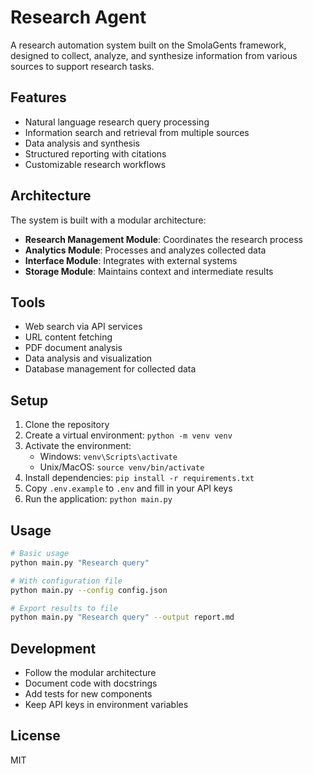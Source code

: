 # Research Agent

A research automation system built on the SmolaGents framework, designed to collect, analyze, and synthesize information from various sources to support research tasks.

## Features

- Natural language research query processing
- Information search and retrieval from multiple sources
- Data analysis and synthesis
- Structured reporting with citations
- Customizable research workflows

## Architecture

The system is built with a modular architecture:

- **Research Management Module**: Coordinates the research process
- **Analytics Module**: Processes and analyzes collected data
- **Interface Module**: Integrates with external systems
- **Storage Module**: Maintains context and intermediate results

## Tools

- Web search via API services
- URL content fetching
- PDF document analysis
- Data analysis and visualization
- Database management for collected data

## Setup

1. Clone the repository
2. Create a virtual environment: `python -m venv venv`
3. Activate the environment:
   - Windows: `venv\Scripts\activate`
   - Unix/MacOS: `source venv/bin/activate`
4. Install dependencies: `pip install -r requirements.txt`
5. Copy `.env.example` to `.env` and fill in your API keys
6. Run the application: `python main.py`

## Usage

```bash
# Basic usage
python main.py "Research query"

# With configuration file
python main.py --config config.json

# Export results to file
python main.py "Research query" --output report.md
```

## Development

- Follow the modular architecture
- Document code with docstrings
- Add tests for new components
- Keep API keys in environment variables

## License

MIT
